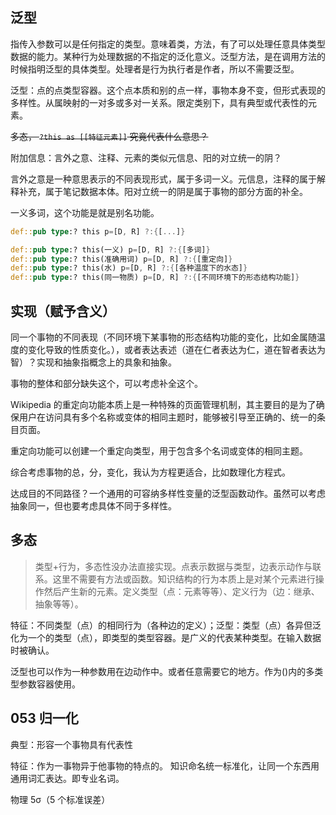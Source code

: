 ## 泛型

指传入参数可以是任何指定的类型。意味着类，方法，有了可以处理任意具体类型数据的能力。某种行为处理数据的不指定的泛化意义。泛型方法，是在调用方法的时候指明泛型的具体类型。处理者是行为执行者是作者，所以不需要泛型。

泛型：点的点类型容器。这个点本质和别的点一样，事物本身不变，但形式表现的多样性。从属映射的一对多或多对一关系。限定类别下，具有典型或代表性的元素。

~~多态， `?this as [[特征元素]]` 究竟代表什么意思？~~

附加信息：言外之意、注释、元素的类似元信息、阳的对立统一的阴？

言外之意是一种意思表示的不同表现形式，属于多词一义。元信息，注释的属于解释补充，属于笔记数据本体。阳对立统一的阴是属于事物的部分方面的补全。

一义多词，这个功能是就是别名功能。

```rs
def::pub type:? this p=[D, R] ?:{[...]}
```

```rs
def::pub type:? this(一义) p=[D, R] ?:{[多词]}
def::pub type:? this(准确用词) p=[D, R] ?:{[重定向]}
def::pub type:? this(水) p=[D, R] ?:{[各种温度下的水态]}
def::pub type:? this(同一物质) p=[D, R] ?:{[不同环境下的形态结构功能]}
```


## 实现（赋予含义）

同一个事物的不同表现（不同环境下某事物的形态结构功能的变化，比如金属随温度的变化导致的性质变化。），或者表达表述（道在仁者表达为仁，道在智者表达为智）？实现和抽象指概念上的具象和抽象。

事物的整体和部分缺失这个，可以考虑补全这个。

Wikipedia 的重定向功能本质上是一种特殊的页面管理机制，其主要目的是为了确保用户在访问具有多个名称或变体的相同主题时，能够被引导至正确的、统一的条目页面。

重定向功能可以创建一个重定向类型，用于包含多个名词或变体的相同主题。

综合考虑事物的总，分，变化，我认为方程更适合，比如数理化方程式。

达成目的不同路径？一个通用的可容纳多样性变量的泛型函数动作。虽然可以考虑抽象同一，但也要考虑具体不同于多样性。

## 多态

> 类型+行为，多态性没办法直接实现。点表示数据与类型，边表示动作与联系。这里不需要有方法或函数。知识结构的行为本质上是对某个元素进行操作然后产生新的元素。定义类型（点：元素等等）、定义行为（边：继承、抽象等等）。

特征：不同类型（点）的相同行为（各种边的定义）；泛型：类型（点）各异但泛化为一个的类型（点），即类型的类型容器。是广义的代表某种类型。在输入数据时被确认。

泛型也可以作为一种参数用在边动作中。或者任意需要它的地方。作为()内的多类型参数容器使用。

## 053 归一化
典型：形容一个事物具有代表性

特征：作为一事物异于他事物的特点的。
知识命名统一标准化，让同一个东西用通用词汇表达。即专业名词。

物理 5σ（5 个标准误差）